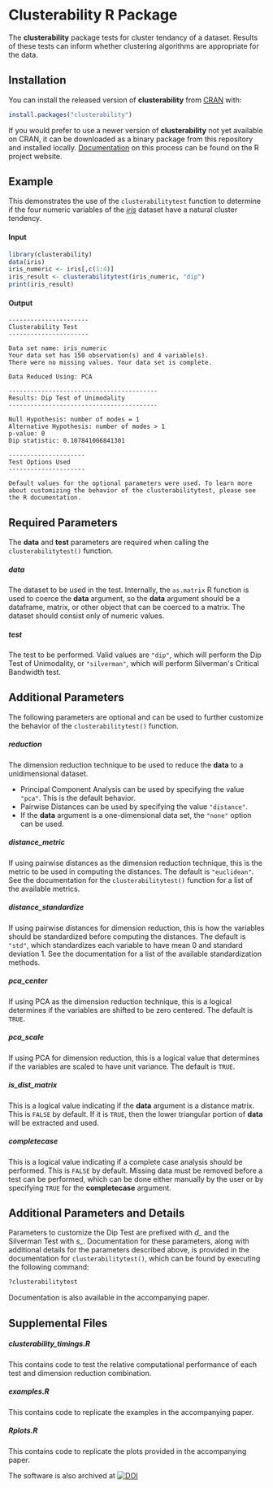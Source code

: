# Clusterability R Package
The **clusterability** package tests for cluster tendancy of a dataset. Results of these tests can inform whether clustering algorithms are appropriate for the data.

## Installation
You can install the released version of **clusterability** from [CRAN](https://CRAN.R-project.org) with:

``` r
install.packages("clusterability")
```
If you would prefer to use a newer version of **clusterability** not yet available on CRAN, it can be downloaded as a binary package from this repository and installed locally. [Documentation](https://cran.r-project.org/doc/manuals/R-admin.html#Installing-packages) on this process can be found on the R project website.

## Example

This demonstrates the use of the `clusterabilitytest` function to determine if the four numeric variables of the [*iris*](https://stat.ethz.ch/R-manual/R-devel/library/datasets/html/iris.html) dataset have a natural cluster tendency.

#### Input
``` r
library(clusterability)
data(iris)
iris_numeric <- iris[,c(1:4)]
iris_result <- clusterabilitytest(iris_numeric, "dip")
print(iris_result)
```

#### Output
```
----------------------
Clusterability Test
----------------------

Data set name: iris_numeric
Your data set has 150 observation(s) and 4 variable(s).
There were no missing values. Your data set is complete.

Data Reduced Using: PCA

-----------------------------------------
Results: Dip Test of Unimodality
-----------------------------------------

Null Hypothesis: number of modes = 1
Alternative Hypothesis: number of modes > 1
p-value: 0 
Dip statistic: 0.107841006841301 

---------------------
Test Options Used
---------------------

Default values for the optional parameters were used. To learn more about customizing the behavior of the clusterabilitytest, please see the R documentation.

```

## Required Parameters
The **data** and **test** parameters are required when calling the `clusterabilitytest()` function.

##### data
The dataset to be used in the test. Internally, the `as.matrix` R function is used to coerce the **data** argument, so the **data** argument should be a dataframe, matrix, or other object that can be coerced to a matrix. The dataset should consist only of numeric values.

##### test
The test to be performed. Valid values are `"dip"`, which will perform the Dip Test of Unimodality, or `"silverman"`, which will perform Silverman's Critical Bandwidth test.

## Additional Parameters
The following parameters are optional and can be used to further customize the behavior of the `clusterabilitytest()` function.

##### reduction
The dimension reduction technique to be used to reduce the **data** to a unidimensional dataset. 
-    Principal Component Analysis can be used by specifying the value `"pca"`. This is the default behavior. 
-    Pairwise Distances can be used by specifying the value `"distance"`. 
-    If the **data** argument is a one-dimensional data set, the `"none"` option can be used.

##### distance_metric
If using pairwise distances as the dimension reduction technique, this is the metric to be used in computing the distances. The default is `"euclidean"`. See the documentation for the `clusterabilitytest()` function for a list of the available metrics.
##### distance_standardize
If using pairwise distances for dimension reduction, this is how the variables should be standardized before computing the distances. The default is `"std"`, which standardizes each variable to have mean 0 and standard deviation 1. See the documentation for a list of the available standardization methods.
##### pca_center
If using PCA as the dimension reduction technique, this is a logical determines if the variables are shifted to be zero centered. The default is `TRUE`. 
##### pca_scale
If using PCA for dimension reduction, this is a logical value that determines if the variables are scaled to have unit variance. The default is `TRUE`.
##### is_dist_matrix
This is a logical value indicating if the **data** argument is a distance matrix. This is `FALSE` by default. If it is `TRUE`, then the lower triangular portion of **data** will be extracted and used.
##### completecase
This is a logical value indicating if a complete case analysis should be performed. This is `FALSE` by default. Missing data must be removed before a test can be performed, which can be done either manually by the user or by specifying `TRUE` for the **completecase** argument. 
## Additional Parameters and Details
Parameters to customize the Dip Test are prefixed with *d_* and the Silverman Test with *s_*. Documentation for these parameters, along with additional details for the parameters described above, is provided in the documentation for `clusterabilitytest()`, which can be found by executing the following command:

``` r
?clusterabilitytest
```

Documentation is also available in the accompanying paper.

## Supplemental Files
##### clusterability_timings.R
This contains code to test the relative computational performance of each test and dimension reduction combination.
##### examples.R
This contains code to replicate the examples in the accompanying paper.
##### Rplots.R
This contains code to replicate the plots provided in the accompanying paper.

The software is also archived at [![DOI](https://zenodo.org/badge/233837067.svg)](https://zenodo.org/badge/latestdoi/233837067)
